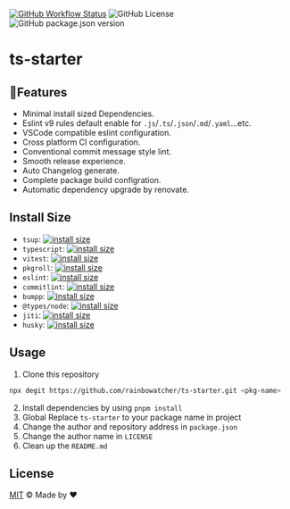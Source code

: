 [![GitHub Workflow Status](https://img.shields.io/github/actions/workflow/status/rainbowatcher/ts-starter/ci.yml)](https://github.com/rainbowatcher/ts-starter/actions)
![GitHub License](https://img.shields.io/github/license/rainbowatcher/ts-starter)
![GitHub package.json version](https://img.shields.io/github/package-json/v/rainbowatcher/ts-starter)

# ts-starter

## 🚀Features

- Minimal install sized Dependencies.
- Eslint v9 rules default enable for `.js`/`.ts`/`.json`/`.md`/`.yaml`...etc.
- VSCode compatible eslint configuration.
- Cross platform CI configuration.
- Conventional commit message style lint.
- Smooth release experience.
- Auto Changelog generate.
- Complete package build configration.
- Automatic dependency upgrade by renovate.

## Install Size

  - `tsup`: [![install size](https://packagephobia.com/badge?p=tsup)](https://packagephobia.com/result?p=tsup)
  - `typescript`: [![install size](https://packagephobia.com/badge?p=typescript)](https://packagephobia.com/result?p=typescript)
  - `vitest`: [![install size](https://packagephobia.com/badge?p=vitest)](https://packagephobia.com/result?p=vitest)
  - `pkgroll`: [![install size](https://packagephobia.com/badge?p=pkgroll)](https://packagephobia.com/result?p=pkgroll)
  - `eslint`: [![install size](https://packagephobia.com/badge?p=eslint)](https://packagephobia.com/result?p=eslint)
  - `commitlint`: [![install size](https://packagephobia.com/badge?p=commitlint)](https://packagephobia.com/result?p=commitlint)
  - `bumpp`: [![install size](https://packagephobia.com/badge?p=bumpp)](https://packagephobia.com/result?p=bumpp)
  - `@types/node`: [![install size](https://packagephobia.com/badge?p=@types/node)](https://packagephobia.com/result?p=@types/node)
  - `jiti`: [![install size](https://packagephobia.com/badge?p=jiti)](https://packagephobia.com/result?p=jiti)
  - `husky`: [![install size](https://packagephobia.com/badge?p=husky)](https://packagephobia.com/result?p=husky)

## Usage

1. Clone this repository

```bash
npx degit https://github.com/rainbowatcher/ts-starter.git <pkg-name>
```

2. Install dependencies by using `pnpm install`
3. Global Replace `ts-starter` to your package name in project
4. Change the author and repository address in `package.json`
5. Change the author name in `LICENSE`
6. Clean up the `README.md`

## License

[MIT](./LICENSE) &copy; Made by ❤️
